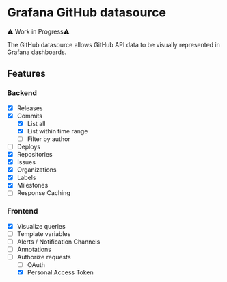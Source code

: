 # Grafana GitHub datasource

⚠️ Work in Progress⚠️

The GitHub datasource allows GitHub API data to be visually represented in Grafana dashboards.

## Features

### Backend
* [x] Releases
* [x] Commits
  * [x] List all
  * [x] List within time range
  * [ ] Filter by author
* [ ] Deploys
* [x] Repositories
* [x] Issues
* [x] Organizations
* [x] Labels
* [x] Milestones
* [ ] Response Caching

### Frontend
* [x] Visualize queries
* [ ] Template variables
* [ ] Alerts / Notification Channels
* [ ] Annotations
* [ ] Authorize requests
  * [ ] OAuth
  * [x] Personal Access Token
